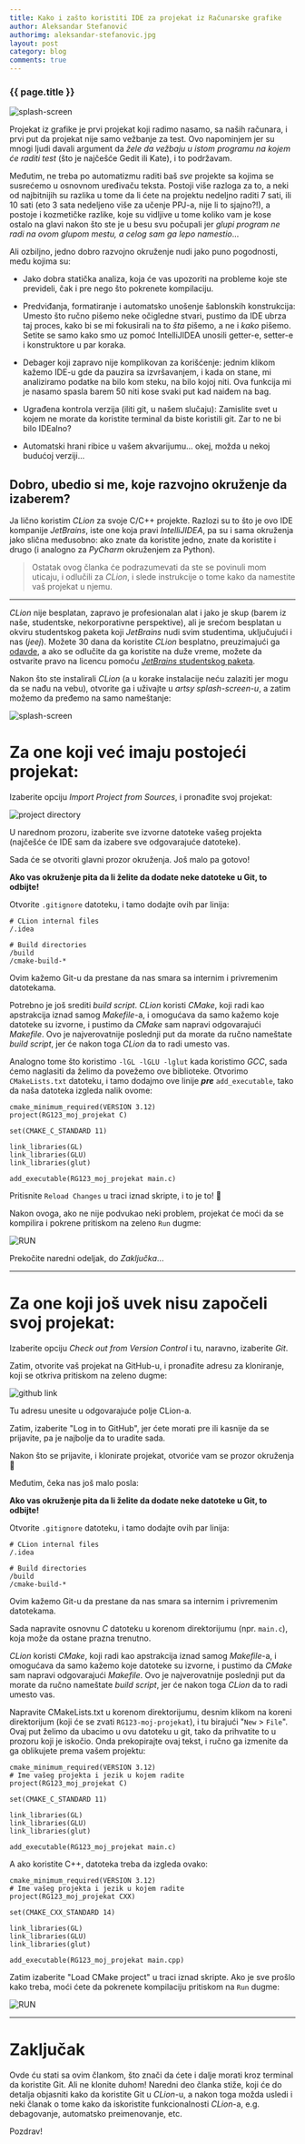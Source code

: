 ```yaml
---
title: Kako i zašto koristiti IDE za projekat iz Računarske grafike
author: Aleksandar Stefanović
authorimg: aleksandar-stefanovic.jpg
layout: post
category: blog
comments: true
---
```

### {{ page.title }}

<img alt='splash-screen' class='img-fluid' src="{{site.baseurl}}/assets/img/blog/2018-12-04-clion-aleksandar-stefanovic/banner.png">

Projekat iz grafike je prvi projekat koji radimo nasamo, sa naših računara,
i prvi put da projekat nije samo vežbanje za test. Ovo napominjem jer su mnogi
ljudi davali argument da *žele da vežbaju u istom programu na kojem će raditi
test* (što je najčešće Gedit ili Kate), i to podržavam.

Međutim, ne treba po automatizmu raditi baš *sve* projekte sa kojima se 
susrećemo u osnovnom uređivaču teksta. Postoji više razloga za to, a neki od
najbitnijih su razlika u tome da li ćete na projektu nedeljno raditi 7 sati,
ili 10 sati (eto 3 sata nedeljeno više za učenje PPJ-a, nije li to sjajno?!),
a postoje i kozmetičke razlike, koje su vidljive u tome koliko vam je kose
ostalo na glavi nakon što ste je u besu svu počupali jer *glupi program ne radi
na ovom glupom mestu, a celog sam ga lepo namestio*...

Ali ozbiljno, jedno dobro razvojno okruženje nudi jako puno pogodnosti, 
među kojima su:

 * Jako dobra statička analiza, koja će vas upozoriti na probleme koje ste
prevideli, čak i pre nego što pokrenete kompilaciju.

 * Predviđanja, formatiranje i automatsko unošenje šablonskih konstrukcija:
Umesto što ručno pišemo neke očigledne stvari, pustimo da IDE ubrza taj proces,
kako bi se mi fokusirali na to *šta* pišemo, a ne i *kako* pišemo. Setite se samo kako
smo uz pomoć IntelliJIDEA unosili getter-e, setter-e i konstruktore u par koraka.

 * Debager koji zapravo nije komplikovan za korišćenje: jednim klikom 
kažemo IDE-u gde da pauzira sa izvršavanjem, i kada on stane, mi 
analiziramo podatke na bilo kom steku, na bilo kojoj niti. Ova funkcija mi je
nasamo spasla barem 50 niti kose svaki put kad naiđem na bag.

 * Ugrađena kontrola verzija (iliti git, u našem slučaju): Zamislite svet u
kojem ne morate da koristite terminal da biste koristili git. Zar to ne bi bilo
IDEalno?

* Automatski hrani ribice u vašem akvarijumu... okej, možda u nekoj budućoj verziji...

## Dobro, ubedio si me, koje razvojno okruženje da izaberem?

Ja lično koristim *CLion* za svoje C/C++ projekte. Razlozi su to što je ovo IDE
kompanije *JetBrains*, iste one koja pravi *IntelliJIDEA*, pa su i sama
okruženja jako slična međusobno: ako znate da koristite jedno, znate da
koristite i drugo (i analogno za *PyCharm* okruženjem za Python).

> Ostatak ovog članka će podrazumevati da ste se povinuli mom uticaju, i
odlučili za *CLion*, i slede instrukcije o tome kako da namestite vaš projekat
u njemu.

***

*CLion* nije besplatan, zapravo je profesionalan alat i jako je skup (barem
iz naše, studentske, nekorporativne perspektive), ali je srećom besplatan u
okviru studentskog paketa koji *JetBrains* nudi svim studentima, uključujući i
nas (*jeej*). Možete 30 dana da koristite *CLion* besplatno, preuzimajući ga
[odavde](https://www.jetbrains.com/clion/), a ako se odlučite da ga koristite na duže vreme,
možete da ostvarite pravo na licencu pomoću [*JetBrains*
studentskog paketa](https://www.jetbrains.com/student/).

Nakon što ste instalirali *CLion* (a u korake instalacije neću zalaziti jer mogu da se nađu na
vebu), otvorite ga i uživajte u *artsy 
splash-screen-u*, a zatim možemo da pređemo na samo nameštanje:

<img alt='splash-screen' class='img-fluid' src="{{site.baseurl}}/assets/img/blog/2018-12-04-clion-aleksandar-stefanovic/splash.png">


# Za one koji već imaju postojeći projekat:

Izaberite opciju *Import Project from Sources*, i pronađite svoj projekat:

<img alt='project directory' class='img-fluid' src="{{site.baseurl}}/assets/img/blog/2018-12-04-clion-aleksandar-stefanovic/project_directory.png">

U narednom prozoru, izaberite sve izvorne datoteke vašeg projekta (najčešće će IDE sam da izabere
sve odgovarajuće datoteke).

Sada će se otvoriti glavni prozor okruženja. Još malo pa gotovo!

**Ako vas okruženje pita da li želite da dodate neke datoteke u Git, to odbijte!**

Otvorite `.gitignore` datoteku, i tamo dodajte ovih par linija:

```
# CLion internal files
/.idea

# Build directories
/build
/cmake-build-*
```

Ovim kažemo Git-u da prestane da nas smara sa internim i privremenim datotekama.

Potrebno je još srediti *build script*. *CLion* koristi *CMake*, koji radi kao
apstrakcija iznad samog *Makefile*-a, i omogućava da samo kažemo koje datoteke
su izvorne, i pustimo da *CMake* sam napravi odgovarajući *Makefile*. Ovo je najverovatnije poslednji put
da morate da ručno nameštate *build script*, jer će nakon toga *CLion* da to radi umesto vas.

Analogno tome što koristimo `-lGL -lGLU -lglut` kada koristimo *GCC*, sada ćemo
naglasiti da želimo da povežemo ove biblioteke. Otvorimo `CMakeLists.txt`
datoteku, i tamo dodajmo ove linije ***pre*** `add_executable`, tako da naša datoteka izgleda
nalik ovome:

```
cmake_minimum_required(VERSION 3.12)
project(RG123_moj_projekat C)

set(CMAKE_C_STANDARD 11)

link_libraries(GL)
link_libraries(GLU)
link_libraries(glut)

add_executable(RG123_moj_projekat main.c)
```

Pritisnite `Reload Changes` u traci iznad skripte, i to je to! 🎉

Nakon ovoga, ako ne nije podvukao neki problem, projekat će moći da se kompilira i pokrene pritiskom
na zeleno `Run` dugme:

<img alt='RUN' class='img-fluid' src="{{site.baseurl}}/assets/img/blog/2018-12-04-clion-aleksandar-stefanovic/RUN.png">

Prekočite naredni odeljak, do *Zaključka*...

***

# Za one koji još uvek nisu započeli svoj projekat:

Izaberite opciju *Check out from Version Control* i tu, naravno, izaberite *Git*.

Zatim, otvorite vaš projekat na GitHub-u, i pronađite adresu za kloniranje, koji se otkriva
pritiskom na zeleno dugme:

<img alt='github link' class='img-fluid' src="{{site.baseurl}}/assets/img/blog/2018-12-04-clion-aleksandar-stefanovic/github-link.png">

Tu adresu unesite u odgovarajuće polje CLion-a.

Zatim, izaberite "Log in to GitHub", jer ćete morati pre ili kasnije da se prijavite, pa je
najbolje da to uradite sada.

Nakon što se prijavite, i klonirate projekat, otvoriće vam se prozor okruženja 🎉

Međutim, čeka nas još malo posla:

**Ako vas okruženje pita da li želite da dodate neke datoteke u Git, to odbijte!**

Otvorite `.gitignore` datoteku, i tamo dodajte ovih par linija:

```
# CLion internal files
/.idea

# Build directories
/build
/cmake-build-*
```

Ovim kažemo Git-u da prestane da nas smara sa internim i privremenim datotekama.

Sada napravite osnovnu *C* datoteku u korenom direktorijumu (npr. `main.c`), koja može da ostane
prazna trenutno.

*CLion* koristi *CMake*, koji radi kao
apstrakcija iznad samog *Makefile*-a, i omogućava da samo kažemo koje datoteke
su izvorne, i pustimo da *CMake* sam napravi odgovarajući *Makefile*. Ovo je najverovatnije poslednji put
da morate da ručno nameštate *build script*, jer će nakon toga *CLion* da to radi umesto vas.

Napravite CMakeLists.txt u korenom direktorijumu, desnim klikom na koreni direktorijum (koji će se
zvati `RG123-moj-projekat`), i tu birajući "`New` > `File`". Ovaj put želimo da ubacimo u ovu datoteku u git, tako
da prihvatite to u prozoru koji je iskočio. Onda prekopirajte ovaj tekst, i ručno ga izmenite da ga
oblikujete prema vašem projektu:

```
cmake_minimum_required(VERSION 3.12)
# Ime vašeg projekta i jezik u kojem radite
project(RG123_moj_projekat C)

set(CMAKE_C_STANDARD 11)

link_libraries(GL)
link_libraries(GLU)
link_libraries(glut)
 
add_executable(RG123_moj_projekat main.c)
```

A ako koristite C++, datoteka treba da izgleda ovako:

```
cmake_minimum_required(VERSION 3.12)
# Ime vašeg projekta i jezik u kojem radite
project(RG123_moj_projekat CXX)

set(CMAKE_CXX_STANDARD 14)

link_libraries(GL)
link_libraries(GLU)
link_libraries(glut)

add_executable(RG123_moj_projekat main.cpp)
```


Zatim izaberite "Load CMake project" u traci iznad skripte. Ako je sve prošlo kako treba, moći ćete
da pokrenete kompilaciju pritiskom na `Run` dugme:

<img alt='RUN' class='img-fluid' src="{{site.baseurl}}/assets/img/blog/2018-12-04-clion-aleksandar-stefanovic/RUN.png">

***

# Zaključak

Ovde ću stati sa ovim člankom, što znači da ćete i dalje morati kroz terminal da koristite Git.
Ali ne klonite duhom! Naredni deo članka stiže, koji će do detalja objasniti kako da koristite
Git u *CLion*-u, a nakon toga možda usledi i neki članak o tome kako da iskoristite funkcionalnosti
*CLion*-a, e.g. debagovanje, automatsko preimenovanje, etc.

Pozdrav!
